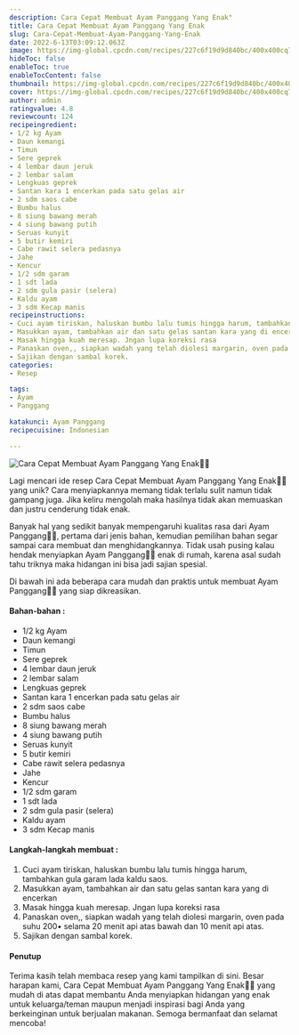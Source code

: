 ```yaml
---
description: Cara Cepat Membuat Ayam Panggang Yang Enak"
title: Cara Cepat Membuat Ayam Panggang Yang Enak
slug: Cara-Cepat-Membuat-Ayam-Panggang-Yang-Enak
date: 2022-6-13T03:09:12.063Z
image: https://img-global.cpcdn.com/recipes/227c6f19d9d840bc/400x400cq70/photo.jpg
hideToc: false
enableToc: true
enableTocContent: false
thumbnail: https://img-global.cpcdn.com/recipes/227c6f19d9d840bc/400x400cq70/photo.jpg
cover: https://img-global.cpcdn.com/recipes/227c6f19d9d840bc/400x400cq70/photo.jpg
author: admin
ratingvalue: 4.8
reviewcount: 124
recipeingredient:
- 1/2 kg Ayam
- Daun kemangi
- Timun
- Sere geprek
- 4 lembar daun jeruk
- 2 lembar salam
- Lengkuas geprek
- Santan kara 1 encerkan pada satu gelas air
- 2 sdm saos cabe
- Bumbu halus
- 8 siung bawang merah
- 4 siung bawang putih
- Seruas kunyit
- 5 butir kemiri
- Cabe rawit selera pedasnya
- Jahe
- Kencur
- 1/2 sdm garam
- 1 sdt lada
- 2 sdm gula pasir (selera)
- Kaldu ayam
- 3 sdm Kecap manis
recipeinstructions:
- Cuci ayam tiriskan, haluskan bumbu lalu tumis hingga harum, tambahkan gula garam lada kaldu saos.
- Masukkan ayam, tambahkan air dan satu gelas santan kara yang di encerkan
- Masak hingga kuah meresap. Jngan lupa koreksi rasa
- Panaskan oven,, siapkan wadah yang telah diolesi margarin, oven pada suhu 200• selama 20 menit api atas bawah dan 10 menit api atas.
- Sajikan dengan sambal korek.
categories:
- Resep

tags:
- Ayam
- Panggang

katakunci: Ayam Panggang
recipecuisine: Indonesian

---
```


![Cara Cepat Membuat Ayam Panggang Yang Enak👩‍🍳](https://img-global.cpcdn.com/recipes/227c6f19d9d840bc/400x400cq70/photo.jpg)

Lagi mencari ide resep Cara Cepat Membuat Ayam Panggang Yang Enak👩‍🍳 yang unik? Cara menyiapkannya memang tidak terlalu sulit namun tidak gampang juga. Jika keliru mengolah maka hasilnya tidak akan memuaskan dan justru cenderung tidak enak.

Banyak hal yang sedikit banyak mempengaruhi kualitas rasa dari Ayam Panggang👩‍🍳, pertama dari jenis bahan, kemudian pemilihan bahan segar sampai cara membuat dan menghidangkannya. Tidak usah pusing kalau hendak menyiapkan Ayam Panggang👩‍🍳 enak di rumah, karena asal sudah tahu triknya maka hidangan ini bisa jadi sajian spesial.

Di bawah ini ada beberapa cara mudah dan praktis untuk membuat Ayam Panggang👩‍🍳 yang siap dikreasikan.

<!--inarticleads1-->

#### Bahan-bahan :

- 1/2 kg Ayam
- Daun kemangi
- Timun
- Sere geprek
- 4 lembar daun jeruk
- 2 lembar salam
- Lengkuas geprek
- Santan kara 1 encerkan pada satu gelas air
- 2 sdm saos cabe
- Bumbu halus
- 8 siung bawang merah
- 4 siung bawang putih
- Seruas kunyit
- 5 butir kemiri
- Cabe rawit selera pedasnya
- Jahe
- Kencur
- 1/2 sdm garam
- 1 sdt lada
- 2 sdm gula pasir (selera)
- Kaldu ayam
- 3 sdm Kecap manis

<!--inarticleads2-->

#### Langkah-langkah membuat :

1. Cuci ayam tiriskan, haluskan bumbu lalu tumis hingga harum, tambahkan gula garam lada kaldu saos.
1. Masukkan ayam, tambahkan air dan satu gelas santan kara yang di encerkan
1. Masak hingga kuah meresap. Jngan lupa koreksi rasa
1. Panaskan oven,, siapkan wadah yang telah diolesi margarin, oven pada suhu 200• selama 20 menit api atas bawah dan 10 menit api atas.
1. Sajikan dengan sambal korek.

#### Penutup

Terima kasih telah membaca resep yang kami tampilkan di sini. Besar harapan kami, Cara Cepat Membuat Ayam Panggang Yang Enak👩‍🍳 yang mudah di atas dapat membantu Anda menyiapkan hidangan yang enak untuk keluarga/teman maupun menjadi inspirasi bagi Anda yang berkeinginan untuk berjualan makanan. Semoga bermanfaat dan selamat mencoba!
